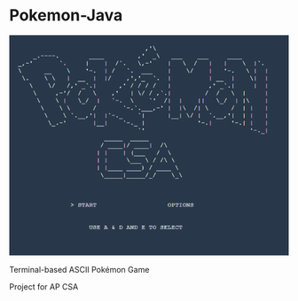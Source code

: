 # Pokemon-Java
![Screenshot of main menu in terminal :)](thumbnail.PNG?width=500px)

Terminal-based ASCII Pokémon Game


Project for AP CSA
